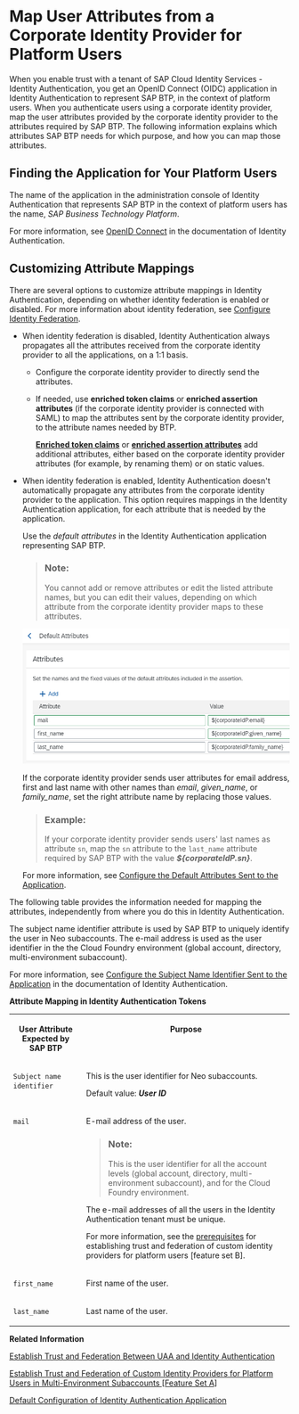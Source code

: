 <!-- loio40c2e54a5eb140baa46ed5bb15de4d3b -->

# Map User Attributes from a Corporate Identity Provider for Platform Users

When you enable trust with a tenant of SAP Cloud Identity Services - Identity Authentication, you get an OpenID Connect \(OIDC\) application in Identity Authentication to represent SAP BTP, in the context of platform users. When you authenticate users using a corporate identity provider, map the user attributes provided by the corporate identity provider to the attributes required by SAP BTP. The following information explains which attributes SAP BTP needs for which purpose, and how you can map those attributes.



<a name="loio40c2e54a5eb140baa46ed5bb15de4d3b__section_yv2_3cr_qsb"/>

## Finding the Application for Your Platform Users

The name of the application in the administration console of Identity Authentication that represents SAP BTP in the context of platform users has the name, *SAP Business Technology Platform*.

For more information, see [OpenID Connect](https://help.sap.com/viewer/6d6d63354d1242d185ab4830fc04feb1/Cloud/en-US/a789c9c8c0f5439da8c30b5d9e43bece.html) in the documentation of Identity Authentication.



<a name="loio40c2e54a5eb140baa46ed5bb15de4d3b__section_wdh_bwq_qsb"/>

## Customizing Attribute Mappings

There are several options to customize attribute mappings in Identity Authentication, depending on whether identity federation is enabled or disabled. For more information about identity federation, see [Configure Identity Federation](https://help.sap.com/docs/IDENTITY_AUTHENTICATION/6d6d63354d1242d185ab4830fc04feb1/c029bbbaefbf4350af15115396ba14e2.html?version=Cloud).

-   When identity federation is disabled, Identity Authentication always propagates all the attributes received from the corporate identity provider to all the applications, on a 1:1 basis.
    -   Configure the corporate identity provider to directly send the attributes.

    -   If needed, use **enriched token claims** or **enriched assertion attributes** \(if the corporate identity provider is connected with SAML\) to map the attributes sent by the corporate identity provider, to the attribute names needed by BTP.

        **[Enriched token claims](https://help.sap.com/docs/IDENTITY_AUTHENTICATION/6d6d63354d1242d185ab4830fc04feb1/f19e580088e74aaa96087f1def8972cd.html?version=Cloud)** or **[enriched assertion attributes](https://help.sap.com/docs/IDENTITY_AUTHENTICATION/6d6d63354d1242d185ab4830fc04feb1/7124201682434efb946e1046fde06afe.html?version=Cloud&q=Enriched%20assertion%20attributes)** add additional attributes, either based on the corporate identity provider attributes \(for example, by renaming them\) or on static values.


-   When identity federation is enabled, Identity Authentication doesn't automatically propagate any attributes from the corporate identity provider to the application. This option requires mappings in the Identity Authentication application, for each attribute that is needed by the application.

    Use the *default attributes* in the Identity Authentication application representing SAP BTP.

    > ### Note:  
    > You cannot add or remove attributes or edit the listed attribute names, but you can edit their values, depending on which attribute from the corporate identity provider maps to these attributes.

     ![](images/Attribute_Mapping_in_Identity_Authentication_Tokens_e70dd08.png) 

    If the corporate identity provider sends user attributes for email address, first and last name with other names than *email*, *given\_name*, or *family\_name*, set the right attribute name by replacing those values.

    > ### Example:  
    > If your corporate identity provider sends users' last names as attribute `sn`, map the `sn` attribute to the `last_name` attribute required by SAP BTP with the value ***$\{corporateIdP.sn\}***.

    For more information, see [Configure the Default Attributes Sent to the Application](https://help.sap.com/docs/IDENTITY_AUTHENTICATION/6d6d63354d1242d185ab4830fc04feb1/a2f1e4692e7d4379ab82144ab309e7b3.html?version=Cloud&q=corporateidp).


The following table provides the information needed for mapping the attributes, independently from where you do this in Identity Authentication.

The subject name identifier attribute is used by SAP BTP to uniquely identify the user in Neo subaccounts. The e-mail address is used as the user identifier in the the Cloud Foundry environment \(global account, directory, multi-environment subaccount\).

For more information, see [Configure the Subject Name Identifier Sent to the Application](https://help.sap.com/viewer/6d6d63354d1242d185ab4830fc04feb1/Cloud/en-US/1d020e3a3ba34c43a71fde70bfa6419a.html) in the documentation of Identity Authentication.

**Attribute Mapping in Identity Authentication Tokens**


<table>
<tr>
<th valign="top">

User Attribute Expected by SAP BTP



</th>
<th valign="top">

Purpose



</th>
</tr>
<tr>
<td valign="top">

 `Subject name identifier` 



</td>
<td valign="top">

This is the user identifier for Neo subaccounts.

Default value: ***User ID***



</td>
</tr>
<tr>
<td valign="top">

 `mail` 



</td>
<td valign="top">

E-mail address of the user.

> ### Note:  
> This is the user identifier for all the account levels \(global account, directory, multi-environment subaccount\), and for the Cloud Foundry environment.

The e-mail addresses of all the users in the Identity Authentication tenant must be unique.

For more information, see the [prerequisites](establish-trust-and-federation-of-custom-identity-providers-for-platform-users-feature-c368984.md#loioc36898473d704e07a33268c9f9d29515__prereq_avv_mp1_5tb) for establishing trust and federation of custom identity providers for platform users \[feature set B\].



</td>
</tr>
<tr>
<td valign="top">

 `first_name` 



</td>
<td valign="top">

First name of the user.



</td>
</tr>
<tr>
<td valign="top">

 `last_name` 



</td>
<td valign="top">

Last name of the user.



</td>
</tr>
</table>

**Related Information**  


[Establish Trust and Federation Between UAA and Identity Authentication](establish-trust-and-federation-between-uaa-and-identity-authentication-161f8f0.md "Use your SAP Cloud Identity Services - Identity Authentication tenant as an identity provider or a proxy to your own identity provider hosting your business users. This method avoids the upload and download of SAML meta data by using Open ID Connect (OIDC) to establish trust.")

[Establish Trust and Federation of Custom Identity Providers for Platform Users in Multi-Environment Subaccounts \[Feature Set A\]](establish-trust-and-federation-of-custom-identity-providers-for-platform-users-in-multi-8600afb.md "By default, platform users in multi-environment subaccounts are users in SAP ID service. The use of your own identity provider requires integration between the user bases of multi-environment and Neo subaccounts.")

[Default Configuration of Identity Authentication Application](default-configuration-of-identity-authentication-application-bbb4a8a.md "When you enable trust with a tenant of SAP Cloud Identity Services - Identity Authentication, the service creates an OpenID Connect (OIDC) application in Identity Authentication to represent your subaccount. The following information explains the default configuration of this application.")

